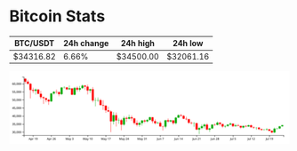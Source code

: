 # Bitcoin Stats

BTC/USDT|24h change|24h high|24h low|
|---|---|---|---|
|$34316.82|6.66%|$34500.00|$32061.16|

<img src="./chart.svg">
